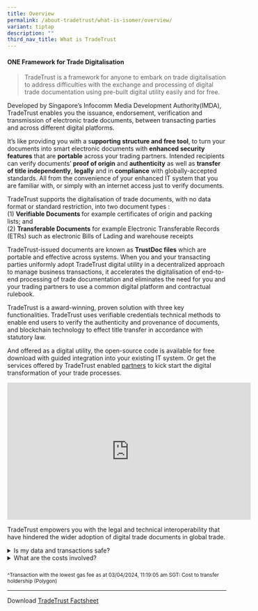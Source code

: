 ```yaml
---
title: Overview
permalink: /about-tradetrust/what-is-isomer/overview/
variant: tiptap
description: ""
third_nav_title: What is TradeTrust
---
```

<h4>ONE Framework for Trade Digitalisation</h4>
<p></p>
<blockquote>
<p>TradeTrust is a<strong> </strong>framework<strong> </strong>for anyone
to embark on trade digitalisation to address difficulties with the exchange
and processing of digital trade documentation using pre-built digital utility
easily and for free.</p>
</blockquote>
<p>Developed by Singapore’s Infocomm Media Development Authority(IMDA), TradeTrust
enables you the issuance, endorsement, verification and transmission of
electronic trade documents, between transacting parties and across different
digital platforms.</p>
<p>It’s like providing you with a s<strong>upporting structure and free tool</strong>,
to turn your documents into smart electronic documents with <strong>enhanced security features</strong> that
are <strong>portable</strong> across your trading partners. Intended recipients
can verify documents’ <strong>proof of origin</strong> and <strong>authenticity</strong> as
well as <strong>transfer of title independently</strong>, <strong>legally</strong> and
in <strong>compliance</strong> with globally-accepted standards. All from
the convenience of your enhanced IT system that you are familiar with,
or simply with an internet access just to verify documents.</p>
<p>TradeTrust supports the digitalisation of trade documents, with no data
format or standard restriction, into two document types :
<br>(1) <strong>Verifiable Documents </strong>for example certificates of origin
and packing lists; and
<br>(2) <strong>Transferable Documents</strong> for example Electronic Transferable
Records (ETRs) such as electronic Bills of Lading and warehouse receipts</p>
<p>TradeTrust-issued documents are known as <strong>TrustDoc files</strong> which
are portable and effective across systems. When you and your transacting
parties uniformly adopt TradeTrust digital utility in a decentralized approach
to manage business transactions, it accelerates the digitalisation of end-to-end
processing of trade documentation and eliminates the need for you and your
trading partners to use a common digital platform and contractual rulebook.</p>
<p>TradeTrust is a award-winning, proven solution with three key functionalities.
TradeTrust uses verifiable credentials technical methods to enable end
users to verify the authenticity and provenance of documents, and blockchain
technology to effect title transfer in accordance with statutory law.</p>
<p>And offered as a digital utility, the open-source code is available for
free download with guided integration into your existing IT system. Or
get the services offered by TradeTrust enabled <a href="https://www.tradetrust.io/partners" rel="noopener noreferrer nofollow" target="_blank">partners</a> to kick start the
digital transformation of your trade processes.</p>
<p></p>
<p></p>
<p></p>
<p></p>
<div class="iframe-wrapper">
<iframe height="315" width="560" allowfullscreen="true" frameborder="0" src="https://www.youtube.com/embed/-YD21elPXxs?si=LxoZxvBo5JkQJvfI"></iframe>
</div>
<p></p>
<p></p>
<p>TradeTrust empowers you with the legal and technical interoperability
that have hindered the wider adoption of digital trade documents in global
trade.</p>
<p></p>
<div data-type="detailGroup" class="isomer-accordion isomer-accordion-white">
<details class="isomer-details">
<summary>Is my data and transactions safe?</summary>
<div data-type="detailsContent" class="isomer-details-content">
<p>Your data is not written into the public blockchain so as to preserves
data confidentiality. Only the title ownership is recorded on any one of
the blockchain(Ethereum, Polygon, XDC or Stability) for title documents.
<br>You can trust the security and reliability of your transactions, as the
TradeTrust's security assessment was conducted comprehensively by a third-party
specialist - Ernst &amp; Young.</p>
</div>
</details>
<details class="isomer-details">
<summary>What are the costs involved?</summary>
<div data-type="detailsContent" class="isomer-details-content">
<p>TradeTrust is free to use for all, anyone can implement using TradeTrust
source code!
<br>Cost of Operation (gas fee):
<br>(1) Verifiable Documents - no gas fee for issuance unless you need to
issue them in batch or revoke documents.
<br>(2) Transferable Documents - gas fee varies with the role you are in the
supply chain, trade document type and blockchain network. Can be as low
as $0.01^ per transaction for transfer of holdership on Polygon. Read more
about the Costs.</p>
</div>
</details>
</div>
<h5></h5>
<p></p>
<p><sup>^Transaction with the lowest gas fee as at 03/04/2024, 11:19:05 am SGT: Cost to transfer holdership (Polygon)</sup>
</p>
<p></p>
<p></p>
<hr>
<p>Download <a href="/files/TradeTrust_Factsheet.pdf" rel="noopener noreferrer nofollow" target="_blank">TradeTrust Factsheet</a>
</p>
<p></p>